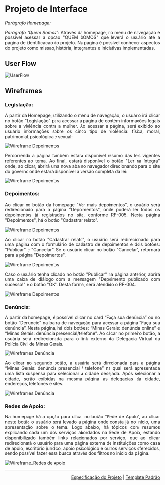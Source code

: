 
# Projeto de Interface
<div align="justify">
 
*Parágrafo Homepage:*
 

*Parágrafo “Quem Somos”:* Através da homepage, no menu de navegação é possível acessar a opcao "QUEM SOMOS" que leverá o usuário até a página de identificacao do projeto.  Na página é possível conhecer aspectos do projeto como missao, história, integrantes e iniciativas implementadas.

  
 </div align="justify">

## User Flow

![UserFlow](img/userflow.jpg)

## Wireframes

<div align="justify">

 ### Legislação:
 
A partir da Homepage, utilizando o menu de navegação, o usuário irá clicar no botão "Legislação" para acessar a página de contém informações legais sobre a violência contra a mulher. Ao acessar a página, será exibido ao usuário informações sobre os cinco tipo de violência: física, moral, patrimonial, psicológica e sexual:
 
![Wireframe Depoimentos](img/wireframe_tipos_de_violencia.png)
 
Percorrendo a página também estará disponível resumo das leis vigentes referentes ao tema. Ao final, estará disponível o botão "Ler na íntegra" onde, ao clicar, abrirá uma nova aba no navegador direcionando para o site do governo onde estará disponível a versão completa da lei:
 
![Wireframe Depoimentos](img/wireframe_resumo_da_lei.png)
 
 ### Depoimentos:

Ao clicar no botão da homepage "Ver mais depoimentos", o usuário será redirecionado para a página "Depoimentos", onde poderá ler todos os depoimentos já registrados no site, conforme RF-005. Nesta página "Depoimentos", há o botão "Cadastrar relato".

![Wireframe Depoimentos](img/wireframe-depoimentos1.jpg)

Ao clicar no botão "Cadastrar relato", o usuário será redirecionado para uma página com o formulário de cadastro de depoimentos e dois botões: "Publicar" e "Cancelar". Se o usuário clicar no botão "Cancelar", retornará para a página "Depoimentos".

![Wireframe Depoimentos](img/wireframe-depoimentos2.jpg)

Caso o usuário tenha clicado no botão "Publicar" na página anterior, abrirá uma caixa de diálogo com a mensagem "Depoimento publicado com sucesso!" e o botão "OK". Desta forma, será atendido o RF-004.

![Wireframe Depoimentos](img/wireframe-depoimentos3.jpg)

### Denúncia: 
 
A partir da homepage, é possível clicar no card “Faça sua denúncia” ou no botão “Denuncie” na barra de navegação para acessar a página “Faça sua denúncia”. Nesta página, há dois botões: “Minas Gerais: denúncia online” e “Minas Gerais: denúncia presencial/telefone”. Ao clicar no primeiro botão,  a usuária será redirecionada para o link externo da Delegacia Virtual da Polícia Civil de Minas Gerais.

![Wireframes Denúncia](img/Wireframe-denuncia1.png)

Ao clicar no segundo botão, a usuária será direcionada para a página “Minas Gerais: denúncia presencial / telefone” na qual será apresentada uma lista suspensa para selecionar a cidade desejada. Após selecionar a cidade, serão exibidas na mesma página as delegacias da cidade, endereços, telefones e sites.

![Wireframes Denúncia](img/Wireframe-denuncia2.png)
 
### Redes de Apoio:
 
Na homepage há a opção para clicar no botão "Rede de Apoio", ao clicar neste botão o usuário será levado a página onde consta já no início, uma apresentação sobre o tema. Logo abaixo, há tópicos com resumos explicando cada um dos serviços abordados na Rede de Apoio, estando disponibilizado também links relacionados por serviço, que ao clicar redirecionará o usuário para uma página externa de instituições como casa de apoio, escritório jurídico, apoio psicológico e outros serviços oferecidos, sendo possível fazer essa busca através dos filtros no início da página.

![Wireframe_Redes de Apoio](https://user-images.githubusercontent.com/68625518/136619580-35b7d04c-97d4-412d-8e95-0adb7216ec61.png)
 
<hr>
 
 </div align="justify">
 
<p align="right"><a href="./especification.md">Especificação do Projeto</a> | <a href="./template.md">Template Padrão</a></p>
